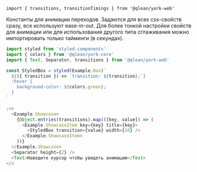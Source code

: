 `import { transitions, transitionTimings } from '@qlean/york-web'`

Константы для анимации переходов. Задаются для всех css-свойств сразу, все используют ease-in-out. Для более тонкой настройки свойств для анимации или для использования другого типа сглаживания можно импортировать только тайминги (в секундах).

```js
import styled from 'styled-components'
import { colors } from '@qlean/york-core'
import { Text, Separator, transitions } from '@qlean/york-web'

const StyledBox = styled(Example.Box)`
  ${({ transition }) => `transition: ${transition};`}
  :hover {
    background-color: ${colors.green};
  }
`

;<>
  <Example.Showcase>
    {Object.entries(transitions).map(([key, value]) => (
      <Example.ShowcaseItem key={key} title={key}>
        <StyledBox transition={value} width={16} />
      </Example.ShowcaseItem>
    ))}
  </Example.Showcase>
  <Separator height={2} />
  <Text>Наведите курсор чтобы увидеть анимацию</Text>
</>
```
